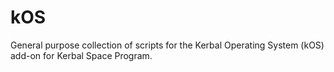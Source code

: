 # kOS
General purpose collection of scripts for the Kerbal Operating System (kOS) add-on for Kerbal Space Program.
